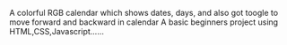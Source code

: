 A colorful RGB calendar which shows dates, days, and also got toogle to move forward and backward in calendar 
A basic beginners project using HTML,CSS,Javascript......
